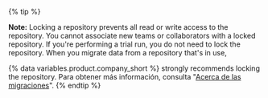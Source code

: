 {% tip %}

**Note:** Locking a repository prevents all read or write access to the repository. You cannot associate new teams or collaborators with a locked repository.
If you're performing a trial run, you do not need to lock the repository. When you migrate data from a repository that's in use,

{% data variables.product.company_short %} strongly recommends locking the repository. Para obtener más información, consulta "[Acerca de las migraciones](/enterprise/admin/migrations/about-migrations#types-of-migrations)".
{% endtip %}
